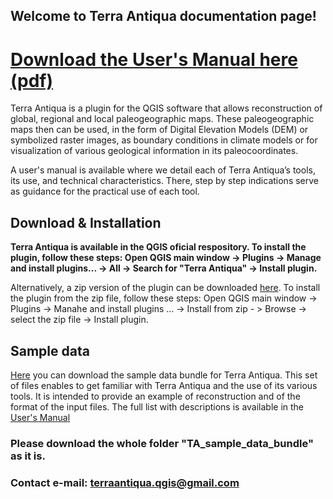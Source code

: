 ## Welcome to Terra Antiqua documentation page!
# [Download the User's Manual here (pdf)](https://docs.google.com/document/d/1YauPn7iQ0677rOtbOIaBTwIBDpbLUAMyk4xwNpCGcGU/edit?usp=sharing)
Terra Antiqua is a plugin for the QGIS software  that allows reconstruction of global, regional and local  paleogeographic maps. These paleogeographic maps then can be used, in the form of Digital Elevation Models (DEM) or symbolized raster images, as boundary conditions in climate models or for visualization of various geological information in its paleocoordinates. 

A user's manual is available where we detail each of Terra Antiqua’s tools, its use, and technical characteristics. There, step by step indications serve as guidance for the practical use of each tool.



## Download & Installation
 **Terra Antiqua is available in the QGIS oficial respository. To install the plugin, follow these steps: Open QGIS main window -> Plugins -> Manage and install plugins... -> All -> Search for "Terra Antiqua" -> Install plugin.**

Alternatively, a zip version of the plugin can be downloaded [here](https://github.com/jaminzoda/terra-antiqua-documentation/blob/2b497d3ed4010c5b388657191bfba1f79e081185/terra_antiqua_v1.0.1.zip).
To install the plugin from the zip file, follow these steps: Open QGIS main window -> Plugins -> Manahe and install plugins … -> Install from zip - > Browse -> select the zip file -> Install plugin.


## Sample data
[Here](https://drive.google.com/drive/folders/141FTATSGFGStOdPeE8i4PNTuEf7ZV49X?usp=sharing) you can download the sample data bundle for Terra Antiqua. This set of files enables to get familiar with Terra Antiqua and the use of its various tools. It is intended to provide an example of reconstruction and of the format of the input files. The full list with descriptions is available in the [User's Manual](https://docs.google.com/document/d/1YauPn7iQ0677rOtbOIaBTwIBDpbLUAMyk4xwNpCGcGU/edit?usp=sharing)
### Please download the whole folder "TA_sample_data_bundle" as it is.

### Contact e-mail: terraantiqua.qgis@gmail.com
